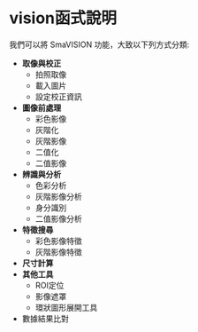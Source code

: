 # vision函式說明

我們可以將 SmaVISION 功能，大致以下列方式分類:

* **取像與校正**
  * 拍照取像
  * 載入圖片
  * 設定校正資訊
* **圖像前處理**
  * 彩色影像
  * 灰階化
  * 灰階影像
  * 二值化
  * 二值影像
* **辨識與分析**
  * 色彩分析
  * 灰階影像分析
  * 身分識別
  * 二值影像分析
* **特徵搜尋**
  * 彩色影像特徵
  * 灰階影像特徵
* **尺寸計算**
* **其他工具**
  * ROI定位
  * 影像遮罩
  * 環狀圖形展開工具
* 數據結果比對



